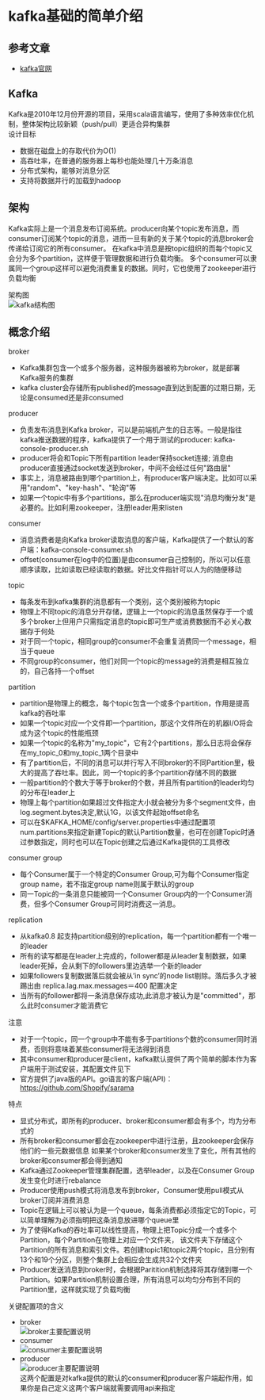 # kafka基础的简单介绍
## 参考文章
- [kafka官网](http://kafka.apache.org/documentation.html#uses "kafka官方文档")

## Kafka
Kafka是2010年12月份开源的项目，采用scala语言编写，使用了多种效率优化机制，整体架构比较新颖（push/pull）更适合异构集群  
设计目标
- 数据在磁盘上的存取代价为O(1)
- 高吞吐率，在普通的服务器上每秒也能处理几十万条消息
- 分布式架构，能够对消息分区
- 支持将数据并行的加载到hadoop

## 架构
Kafka实际上是一个消息发布订阅系统。producer向某个topic发布消息，而consumer订阅某个topic的消息，进而一旦有新的关于某个topic的消息broker会传递给订阅它的所有consumer。
在kafka中消息是按topic组织的而每个topic又会分为多个partition，这样便于管理数据和进行负载均衡。
多个consumer可以隶属同一个group这样可以避免消费重复的数据。同时，它也使用了zookeeper进行负载均衡

架构图  
![kafka结构图](/kafka/kafka-architecture.png "kafka架构图")

## 概念介绍
broker
- Kafka集群包含一个或多个服务器，这种服务器被称为broker，就是部署Kafka服务的集群
- kafka cluster会存储所有published的message直到达到配置的过期日期，无论是consumed还是非consumed

producer
- 负责发布消息到Kafka broker，可以是前端机产生的日志等。一般是指往kafka推送数据的程序，kafka提供了一个用于测试的producer: kafka-console-producer.sh
- producer将会和Topic下所有partition leader保持socket连接; 消息由producer直接通过socket发送到broker，中间不会经过任何"路由层"
- 事实上，消息被路由到哪个partition上，有producer客户端决定。比如可以采用"random"、"key-hash"、"轮询"等
- 如果一个topic中有多个partitions，那么在producer端实现"消息均衡分发"是必要的。比如利用zookeeper，注册leader用来listen

consumer
- 消息消费者是向Kafka broker读取消息的客户端，Kafka提供了一个默认的客户端：kafka-console-consumer.sh
- offset(consumer在log中的位置)是由consumer自己控制的，所以可以任意顺序读取，比如读取已经读取的数据。好比文件指针可以人为的随便移动
  
topic
- 每条发布到kafka集群的消息都有一个类别，这个类别被称为topic
- 物理上不同topic的消息分开存储，逻辑上一个topic的消息虽然保存于一个或多个broker上但用户只需指定消息的topic即可生产或消费数据而不必关心数据存于何处
- 对于同一个topic，相同group的consumer不会重复消费同一个message，相当于queue
- 不同group的consumer，他们对同一个topic的message的消费是相互独立的，自己各持一个offset

partition
- partition是物理上的概念，每个topic包含一个或多个partition，作用是提高kafka的吞吐率
- 如果一个topic对应一个文件即一个partition，那这个文件所在的机器I/O将会成为这个topic的性能瓶颈
- 如果一个topic的名称为"my_topic"，它有2个partitions，那么日志将会保存在my_topic_0和my_topic_1两个目录中
- 有了partition后，不同的消息可以并行写入不同broker的不同Partition里，极大的提高了吞吐率。因此，同一个topic的多个partition存储不同的数据
- 一般partition的个数大于等于broker的个数，并且所有partition的leader均匀的分布在leader上
- 物理上每个partition如果超过文件指定大小就会被分为多个segment文件，由log.segment.bytes决定,默认1G，以该文件起始offset命名
- 可以在$KAFKA_HOME/config/server.properties中通过配置项num.partitions来指定新建Topic的默认Partition数量，也可在创建Topic时通过参数指定，同时也可以在Topic创建之后通过Kafka提供的工具修改

consumer group
- 每个Consumer属于一个特定的Consumer Group,可为每个Consumer指定group name，若不指定group name则属于默认的group
- 同一Topic的一条消息只能被同一个Consumer Group内的一个Consumer消费，但多个Consumer Group可同时消费这一消息。

replication
- 从kafka0.8 起支持partition级别的replication，每一个partition都有一个唯一的leader
- 所有的读写都是在leader上完成的，follower都是从leader复制数据，如果leader死掉，会从剩下的followers里边选举一个新的leader
- 如果followers复制数据落后就会被从’in sync’的node list剔除。落后多久才被踢出由 replica.lag.max.messages＝400  配置决定
- 当所有的follower都将一条消息保存成功,此消息才被认为是"committed"，那么此时consumer才能消费它

注意
- 对于一个topic，同一个group中不能有多于partitions个数的consumer同时消费，否则将意味着某些consumer将无法得到消息
- 其中consumer和producer是client，kafka默认提供了两个简单的脚本作为客户端用于测试安装，其配置文件见下
- 官方提供了java版的API。go语言的客户端(API)：https://github.com/Shopify/sarama

特点
- 显式分布式，即所有的producer、broker和consumer都会有多个，均为分布式的
- 所有broker和consumer都会在zookeeper中进行注册，且zookeeper会保存他们的一些元数据信息
如果某个broker和consumer发生了变化，所有其他的broker和consumer都会得到通知
- Kafka通过Zookeeper管理集群配置，选举leader，以及在Consumer Group发生变化时进行rebalance
- Producer使用push模式将消息发布到broker，Consumer使用pull模式从broker订阅并消费消息
- Topic在逻辑上可以被认为是一个queue，每条消费都必须指定它的Topic，可以简单理解为必须指明把这条消息放进哪个queue里
- 为了使得Kafka的吞吐率可以线性提高，物理上把Topic分成一个或多个Partition，每个Partition在物理上对应一个文件夹，
该文件夹下存储这个Partition的所有消息和索引文件。若创建topic1和topic2两个topic，且分别有13个和19个分区，则整个集群上会相应会生成共32个文件夹
- Producer发送消息到broker时，会根据Paritition机制选择将其存储到哪一个Partition。如果Partition机制设置合理，所有消息可以均匀分布到不同的Partition里，这样就实现了负载均衡

关键配置项的含义
- broker  
![broker主要配置说明](/kafka/broker-config.png "broker主要配置说明")
- consumer  
![consumer主要配置说明](/kafka/consumer-config.png "consumer主要配置说明")
- producer  
![producer主要配置说明](/kafka/producer-config.png "producer主要配置说明")  
这两个配置是对kafka提供的默认的consumer和producer客户端起作用，如果你是自己定义这两个客户端就需要调用api来指定

